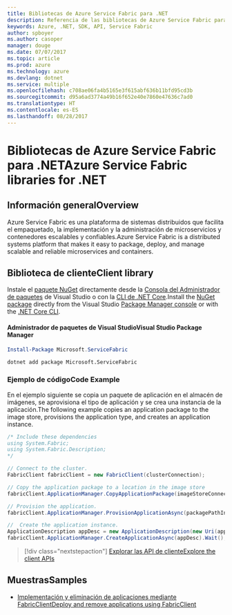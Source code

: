 ```yaml
---
title: Bibliotecas de Azure Service Fabric para .NET
description: Referencia de las bibliotecas de Azure Service Fabric para .NET
keywords: Azure, .NET, SDK, API, Service Fabric
author: spboyer
ms.author: casoper
manager: douge
ms.date: 07/07/2017
ms.topic: article
ms.prod: azure
ms.technology: azure
ms.devlang: dotnet
ms.service: multiple
ms.openlocfilehash: c708ae06fa4b5165e3f615abf636b11bfd95cd3b
ms.sourcegitcommit: d95a6ad3774a49b16f652e40e7860e47636c7ad0
ms.translationtype: HT
ms.contentlocale: es-ES
ms.lasthandoff: 08/28/2017
---
```

# <a name="azure-service-fabric-libraries-for-net"></a><span data-ttu-id="7a584-104">Bibliotecas de Azure Service Fabric para .NET</span><span class="sxs-lookup"><span data-stu-id="7a584-104">Azure Service Fabric libraries for .NET</span></span>

## <a name="overview"></a><span data-ttu-id="7a584-105">Información general</span><span class="sxs-lookup"><span data-stu-id="7a584-105">Overview</span></span>

<span data-ttu-id="7a584-106">Azure Service Fabric es una plataforma de sistemas distribuidos que facilita el empaquetado, la implementación y la administración de microservicios y contenedores escalables y confiables.</span><span class="sxs-lookup"><span data-stu-id="7a584-106">Azure Service Fabric is a distributed systems platform that makes it easy to package, deploy, and manage scalable and reliable microservices and containers.</span></span>

## <a name="client-library"></a><span data-ttu-id="7a584-107">Biblioteca de cliente</span><span class="sxs-lookup"><span data-stu-id="7a584-107">Client library</span></span>

<span data-ttu-id="7a584-108">Instale el [paquete NuGet](https://www.nuget.org/packages/Microsoft.ServiceFabric) directamente desde la [Consola del Administrador de paquetes][PackageManager] de Visual Studio o con la [CLI de .NET Core][DotNetCLI].</span><span class="sxs-lookup"><span data-stu-id="7a584-108">Install the [NuGet package](https://www.nuget.org/packages/Microsoft.ServiceFabric) directly from the Visual Studio [Package Manager console][PackageManager] or with the [.NET Core CLI][DotNetCLI].</span></span>

#### <a name="visual-studio-package-manager"></a><span data-ttu-id="7a584-109">Administrador de paquetes de Visual Studio</span><span class="sxs-lookup"><span data-stu-id="7a584-109">Visual Studio Package Manager</span></span>

```powershell
Install-Package Microsoft.ServiceFabric
```

```bash
dotnet add package Microsoft.ServiceFabric
```

### <a name="code-example"></a><span data-ttu-id="7a584-110">Ejemplo de código</span><span class="sxs-lookup"><span data-stu-id="7a584-110">Code Example</span></span>

<span data-ttu-id="7a584-111">En el ejemplo siguiente se copia un paquete de aplicación en el almacén de imágenes, se aprovisiona el tipo de aplicación y se crea una instancia de la aplicación.</span><span class="sxs-lookup"><span data-stu-id="7a584-111">The following example copies an application package to the image store, provisions the application type, and creates an application instance.</span></span>

```csharp
/* Include these dependencies
using System.Fabric;
using System.Fabric.Description;
*/

// Connect to the cluster.
FabricClient fabricClient = new FabricClient(clusterConnection);

// Copy the application package to a location in the image store
fabricClient.ApplicationManager.CopyApplicationPackage(imageStoreConnectionString, packagePath, packagePathInImageStore);

// Provision the application.
fabricClient.ApplicationManager.ProvisionApplicationAsync(packagePathInImageStore).Wait();

//  Create the application instance.
ApplicationDescription appDesc = new ApplicationDescription(new Uri(appName), appType, appVersion);
fabricClient.ApplicationManager.CreateApplicationAsync(appDesc).Wait();
```

> [!div class="nextstepaction"]
> [<span data-ttu-id="7a584-112">Explorar las API de cliente</span><span class="sxs-lookup"><span data-stu-id="7a584-112">Explore the client APIs</span></span>](/dotnet/api/overview/azure/servicefabric/client)

## <a name="samples"></a><span data-ttu-id="7a584-113">Muestras</span><span class="sxs-lookup"><span data-stu-id="7a584-113">Samples</span></span>

* [<span data-ttu-id="7a584-114">Implementación y eliminación de aplicaciones mediante FabricClient</span><span class="sxs-lookup"><span data-stu-id="7a584-114">Deploy and remove applications using FabricClient</span></span>](https://docs.microsoft.com/en-us/azure/service-fabric/service-fabric-deploy-remove-applications-fabricclient)

[PackageManager]: https://docs.microsoft.com/nuget/tools/package-manager-console
[DotNetCLI]: https://docs.microsoft.com/en-us/dotnet/core/tools/dotnet-add-package
